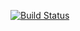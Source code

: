 [![Build Status](https://travis-ci.org/Aaron12138/Travis2.svg?branch=master)](https://travis-ci.org/Aaron12138/Travis2)
